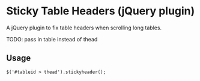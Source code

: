 
Sticky Table Headers (jQuery  plugin)
=================================================

A jQuery plugin to fix table headers when scrolling long tables.

TODO: pass in table instead of thead


Usage
-------------------------------------------------

    $('#tableid > thead').stickyheader();
